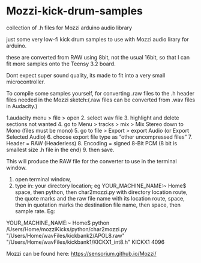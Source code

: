 # Mozzi-kick-drum-samples
collection of .h files for Mozzi arduino audio library

just some very low-fi kick drum samples to use with Mozzi audio lirary for arduino.

these are converted from RAW using 8bit, not the usual 16bit, so that I can fit more samples onto the Teensy 3.2 board.

Dont expect super sound quality, its made to fit into a very small microcontroller.

To compile some samples yourself, for converting .raw files to the .h header files needed in the Mozzi sketch:(.raw files can be converted from .wav files in Audacity.)

1.audacity menu > file > open
2. select wav file
3. highlight and delete sections not wanted
4. go to Menu > tracks > mix > Mix Stereo down to Mono (files must be mono)
5. go to file > Export > export Audio (or Export Selected Audio)
6. choose export file type as “other uncompressed files”
7. Header = RAW (Headerless)
8. Encoding = signed 8-Bit PCM (8 bit is smallest size .h file in the end)
9. then save.

This will produce the RAW file for the converter to use in the terminal window.

1. open terminal window,
2. type in: your directory location; eg YOUR_MACHINE_NAME:~ Home$ 
space, then python, then char2mozzi.py with directory location route, the quote marks and the raw file name with its location route, space, then in quotation marks the destination file name, then space, then sample rate. Eg:

YOUR_MACHINE_NAME:~ Home$ python /Users/Home/mozziKicks/python/char2mozzi.py "/Users/Home/wavFiles/kickbank2/APOL8.raw"  "/Users/Home/wavFiles/kickbank1/KICKX1_int8.h" KICKX1 4096



Mozzi can be found here: https://sensorium.github.io/Mozzi/

